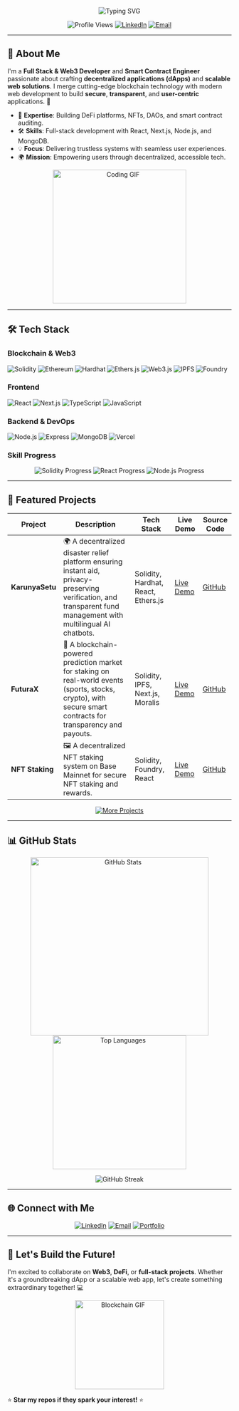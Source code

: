 <p align="center">
  <img src="https://readme-typing-svg.herokuapp.com?font=Fira+Code&size=28&pause=1000&color=00FF00&center=true&vCenter=true&width=600&lines=Hi,+I'm+Sribabu+Mandraju!;Full+Stack+%26+Web3+Developer;Smart+Contract+Engineer" alt="Typing SVG" />
</p>

<p align="center">
  <img src="https://komarev.com/ghpvc/?username=Sribabu-Mandraju&label=Profile+Views&color=brightgreen&style=flat-square" alt="Profile Views" />
  <a href="https://www.linkedin.com/in/sribabu-mandraju-590524233/"><img src="https://img.shields.io/badge/LinkedIn-Connect-blue?style=flat-square&logo=linkedin" alt="LinkedIn" /></a>
  <a href="mailto:sribabumandraju@gmail.com"><img src="https://img.shields.io/badge/Email-Contact-red?style=flat-square&logo=gmail" alt="Email" /></a>
</p>

---

## 🌟 **About Me**

I'm a **Full Stack & Web3 Developer** and **Smart Contract Engineer** passionate about crafting **decentralized applications (dApps)** and **scalable web solutions**. I merge cutting-edge blockchain technology with modern web development to build **secure**, **transparent**, and **user-centric** applications. 🚀

- 🔗 **Expertise**: Building DeFi platforms, NFTs, DAOs, and smart contract auditing.
- 🛠 **Skills**: Full-stack development with React, Next.js, Node.js, and MongoDB.
- 💡 **Focus**: Delivering trustless systems with seamless user experiences.
- 🌍 **Mission**: Empowering users through decentralized, accessible tech.

<p align="center">
  <img src="https://media.giphy.com/media/LmNwrBhejkK9EFP504/giphy.gif" alt="Coding GIF" width="300" />
</p>

---

## 🛠 **Tech Stack**

### Blockchain & Web3
![Solidity](https://img.shields.io/badge/Solidity-%23363636.svg?style=flat-square&logo=solidity&logoColor=white)
![Ethereum](https://img.shields.io/badge/Ethereum-3C3C3D?style=flat-square&logo=ethereum&logoColor=white)
![Hardhat](https://img.shields.io/badge/Hardhat-FFF100?style=flat-square&logo=hardhat&logoColor=black)
![Ethers.js](https://img.shields.io/badge/Ethers.js-3C3C3D?style=flat-square&logo=ethers&logoColor=white)
![Web3.js](https://img.shields.io/badge/Web3.js-F16822?style=flat-square&logo=web3.js&logoColor=white)
![IPFS](https://img.shields.io/badge/IPFS-65C2CB?style=flat-square&logo=ipfs&logoColor=white)
![Foundry](https://img.shields.io/badge/Foundry-FF6C37?style=flat-square&logo=foundry&logoColor=white)

### Frontend
![React](https://img.shields.io/badge/React-20232A?style=flat-square&logo=react&logoColor=61DAFB)
![Next.js](https://img.shields.io/badge/Next.js-000000?style=flat-square&logo=next.js&logoColor=white)
![TypeScript](https://img.shields.io/badge/TypeScript-007ACC?style=flat-square&logo=typescript&logoColor=white)
![JavaScript](https://img.shields.io/badge/JavaScript-F7DF1E?style=flat-square&logo=javascript&logoColor=black)

### Backend & DevOps
![Node.js](https://img.shields.io/badge/Node.js-339933?style=flat-square&logo=node.js&logoColor=white)
![Express](https://img.shields.io/badge/Express-000000?style=flat-square&logo=express&logoColor=white)
![MongoDB](https://img.shields.io/badge/MongoDB-47A248?style=flat-square&logo=mongodb&logoColor=white)
![Vercel](https://img.shields.io/badge/Vercel-000000?style=flat-square&logo=vercel&logoColor=white)

### Skill Progress
<p align="center">
  <img src="https://progress-bar.dev/95/?title=Solidity&width=200" alt="Solidity Progress" />
  <img src="https://progress-bar.dev/90/?title=React&width=200" alt="React Progress" />
  <img src="https://progress-bar.dev/85/?title=Node.js&width=200" alt="Node.js Progress" />
</p>

---

## 🚀 **Featured Projects**

| Project | Description | Tech Stack | Live Demo | Source Code |
|---------|-------------|------------|-----------|-------------|
| **KarunyaSetu** | 🌍 A decentralized disaster relief platform ensuring instant aid, privacy-preserving verification, and transparent fund management with multilingual AI chatbots. | Solidity, Hardhat, React, Ethers.js | [Live Demo](https://karunyasethu.vercel.app/) | [GitHub](https://github.com/Sribabu-Mandraju/KarunyaSetu) |
| **FuturaX** | 🎯 A blockchain-powered prediction market for staking on real-world events (sports, stocks, crypto), with secure smart contracts for transparency and payouts. | Solidity, IPFS, Next.js, Moralis | [Live Demo](https://future-x-ulpg.vercel.app/) | [GitHub](https://github.com/Sribabu-Mandraju/futurax_defi) |
| **NFT Staking** | 🖼 A decentralized NFT staking system on Base Mainnet for secure NFT staking and rewards. | Solidity, Foundry, React | [Live Demo](https://lock-nft-frontend.vercel.app/) | [GitHub](https://github.com/Sribabu-Mandraju/lockNft_frontend) |

<p align="center">
  <a href="https://github.com/Sribabu-Mandraju?tab=repositories"><img src="https://img.shields.io/badge/Explore+More+Projects-View%20Repos-brightgreen?style=for-the-badge&logo=github" alt="More Projects" /></a>
</p>

---

## 📊 **GitHub Stats**

<p align="center">
  <img src="https://github-readme-stats.vercel.app/api?username=Sribabu-Mandraju&show_icons=true&theme=radical&hide_border=true" alt="GitHub Stats" width="400" />
  <img src="https://github-readme-stats.vercel.app/api/top-langs/?username=Sribabu-Mandraju&layout=compact&theme=radical&hide_border=true" alt="Top Languages" width="300" />
</p>

<p align="center">
  <img src="https://github-readme-streak-stats.herokuapp.com/?user=Sribabu-Mandraju&theme=radical&hide_border=true" alt="GitHub Streak" />
</p>

---

## 🌐 **Connect with Me**

<p align="center">
  <a href="https://www.linkedin.com/in/sribabu-mandraju-590524233/"><img src="https://img.shields.io/badge/LinkedIn-0077B5?style=for-the-badge&logo=linkedin&logoColor=white" alt="LinkedIn" /></a>
  <a href="mailto:sribabumandraju@gmail.com"><img src="https://img.shields.io/badge/Email-D14836?style=for-the-badge&logo=gmail&logoColor=white" alt="Email" /></a>
  <a href="https://portfolio-35c3.vercel.app/"><img src="https://img.shields.io/badge/Portfolio-FF7139?style=for-the-badge&logo=vercel&logoColor=white" alt="Portfolio" /></a>
  <!-- Add your X handle below if applicable -->
  <!-- <a href="https://x.com/your-handle"><img src="https://img.shields.io/badge/X-000000?style=for-the-badge&logo=x&logoColor=white" alt="X" /></a> -->
</p>

---

## 🤝 **Let's Build the Future!**

I'm excited to collaborate on **Web3**, **DeFi**, or **full-stack projects**. Whether it's a groundbreaking dApp or a scalable web app, let's create something extraordinary together! 💻

<p align="center">
  <img src="https://media.giphy.com/media/3o7bu8sRnYp0kAvaA0/giphy.gif" alt="Blockchain GIF" width="200" />
</p>

⭐ **Star my repos if they spark your interest!** ⭐
